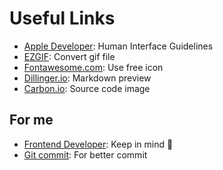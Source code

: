 # Useful Links
- [Apple Developer](https://developer.apple.com/design/human-interface-guidelines/ios/visual-design/color/): Human Interface Guidelines
- [EZGIF](https://ezgif.com/): Convert gif file
- [Fontawesome.com](https://fontawesome.com/): Use free icon
- [Dillinger.io](https://dillinger.io/): Markdown preview
- [Carbon.io](https://carbon.now.sh/): Source code image
  
## For me 
- [Frontend Developer](https://blog.toss.im/article/toss-frontend-chapter): Keep in mind 🌱
- [Git commit](https://blog.ull.im/engineering/2019/03/10/logs-on-git.html): For better commit